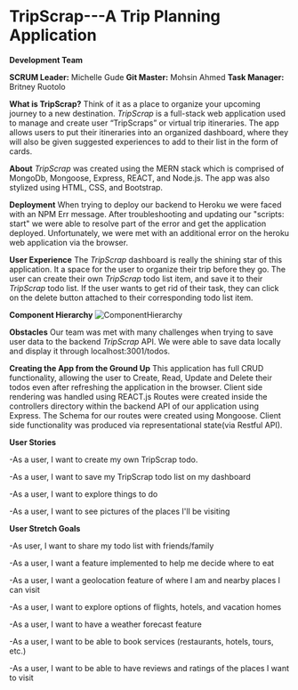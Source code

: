 # TripScrap---A Trip Planning Application

**Development Team**

**SCRUM Leader:** Michelle Gude 
**Git Master:** Mohsin Ahmed 
**Task Manager:** Britney Ruotolo 

**What is TripScrap?**
Think of it as a place to organize your upcoming journey to a new destination. 
*TripScrap* is a full-stack web application used to manage and create user “TripScraps” or virtual trip itineraries. 
The app allows users to put their itineraries into an organized dashboard, where they will also be given suggested experiences to add to their list in the form of cards.

**About**
*TripScrap* was created using the MERN stack which is comprised of MongoDb, Mongoose, Express, REACT, and Node.js. The app was also stylized using HTML, CSS, and Bootstrap.  

**Deployment**
When trying to deploy our backend to Heroku we were faced with an NPM Err message. After troubleshooting and updating our "scripts: start" we were able to resolve part of the error and get the application deployed. Unfortunately, we were met with an additional error on the heroku web application via the browser.  

**User Experience**
The *TripScrap* dashboard is really the shining star of this application. It a space for the user to organize their trip before they go. The user can create their own *TripScrap* todo list item, and save it to their *TripScrap* todo list. If the user wants to get rid of their task, they can click on the delete button attached to their corresponding todo list item.  

**Component Hierarchy**
![ComponentHierarchy](https://i.ibb.co/3WFVtH9/2021-02-10-01-58-49-Trip-Scrap-Figma.png)

**Obstacles**
Our team was met with many challenges when trying to save user data to the backend *TripScrap* API.
We were able to save data locally and display it through localhost:3001/todos. 

**Creating the App from the Ground Up**
This application has full CRUD functionality, allowing the user to Create, Read, 
Update and Delete their todos even after refreshing the application in the browser. 
Client side rendering was handled using REACT.js 
Routes were created inside the controllers directory within the backend API of our application using Express. The Schema for our routes were created using Mongoose. 
Client side functionality was produced via representational state(via Restful API).

**User Stories**

-As a user, I want to create my own TripScrap todo. 

-As a user, I want to save my TripScrap todo list on my dashboard

-As a user, I want to explore things to do

-As a user, I want to see pictures of the places I'll be visiting

**User Stretch Goals** 

-As user, I want to share my todo list with friends/family

-As a user, I want a feature implemented to help me decide where 
to eat

-As a user, I want a geolocation feature of where I am and nearby places I can visit

-As a user, I want to explore options of flights, hotels, and vacation homes

-As a user, I want to have a weather forecast feature

-As a user, I want to be able to book services (restaurants, hotels, tours, etc.)

-As a user, I want to be able to have reviews and ratings of the places I want to visit












